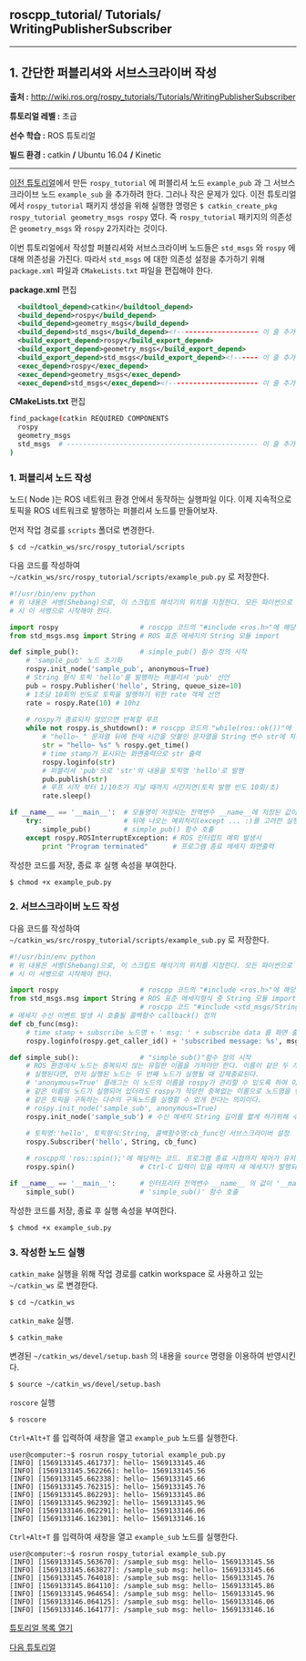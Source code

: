 ## roscpp_tutorial/ Tutorials/ WritingPublisherSubscriber



---

## 1. 간단한 퍼블리셔와 서브스크라이버 작성 

**출처 :**  <http://wiki.ros.org/rospy_tutorials/Tutorials/WritingPublisherSubscriber>

**튜토리얼 레벨 :**  초급

**선수 학습 :**  ROS 튜토리얼

**빌드 환경 :**  catkin **/** Ubuntu 16.04 **/** Kinetic

---

[이전 튜토리얼](./rospy_0_How2UsePythonWithCatkin.md)에서 만든 `rospy_tutorial` 에 퍼블리셔 노드 `example_pub` 과  그 서브스크라이브 노드 `example_sub` 을 추가하려 한다. 그러나 작은 문제가 있다. 이전 튜토리얼에서 `rospy_tutorial` 패키지 생성을 위해 실행한 명령은 `$ catkin_create_pkg rospy_tutorial geometry_msgs rospy` 였다. 즉  `rospy_tutorial` 패키지의 의존성은 `geometry_msgs` 와  `rospy`  2가지라는 것이다. 

이번 튜토리얼에서 작성할 퍼블리셔와 서브스크라이버 노드들은  `std_msgs` 와  `rospy` 에 대해 의존성을 가진다. 따라서   `std_msgs` 에 대한 의존성 설정을 추가하기 위해 `package.xml` 파일과  `CMakeLists.txt` 파일을 편집해야 한다.

**package.xml** 편집

```xml
  <buildtool_depend>catkin</buildtool_depend>
  <build_depend>rospy</build_depend>
  <build_depend>geometry_msgs</build_depend>
  <build_depend>std_msgs</build_depend><!-------------------- 이 줄 추가 -->
  <build_export_depend>rospy</build_export_depend>
  <build_export_depend>geometry_msgs</build_export_depend>
  <build_export_depend>std_msgs</build_export_depend><!------ 이 줄 추가 -->
  <exec_depend>rospy</exec_depend>
  <exec_depend>geometry_msgs</exec_depend>
  <exec_depend>std_msgs</exec_depend><!---------------------- 이 줄 추가 -->
```

**CMakeLists.txt** 편집

```bash
find_package(catkin REQUIRED COMPONENTS
  rospy
  geometry_msgs
  std_msgs	# ----------------------------------------------- 이 줄 추가
)
```



### 1. 퍼블리셔 노드 작성

노드( Node )는 ROS 네트워크 환경 안에서 동작하는 실행파일 이다. 이제 지속적으로 토픽을 ROS 네트워크로 발행하는 퍼블리셔 노드를 만들어보자.

먼저 작업 경로를 `scripts` 폴더로 변경한다.

```
$ cd ~/catkin_ws/src/rospy_tutorial/scripts
```

다음 코드를 작성하여 `~/catkin_ws/src/rospy_tutorial/scripts/example_pub.py` 로 저장한다. 

```python
#!/usr/bin/env python
# 위 내용은 셔뱅(Shebang)으로, 이 스크립트 해석기의 위치를 지정한다. 모든 파이썬으로 작성된 ROS 노드는 반드
# 시 이 셔뱅으로 시작해야 한다.

import rospy                    # roscpp 코드의 "#include <ros.h>"에 해당하는 구문
from std_msgs.msg import String # ROS 표준 메세지의 String 모듈 import

def simple_pub():               # simple_pub() 함수 정의 시작
    # 'sample_pub' 노드 초기화 
    rospy.init_node('sample_pub', anonymous=True)
    # String 형식 토픽 'hello'를 발행하는 퍼블리셔 'pub' 선언
    pub = rospy.Publisher('hello', String, queue_size=10)
    # 1초당 10회의 빈도로 토픽을 발행하기 위한 rate 객체 선언 
    rate = rospy.Rate(10) # 10hz
    
    # rospy가 종료되지 않았으면 반복할 루프
    while not rospy.is_shutdown(): # roscpp 코드의 "while(ros::ok())"에 해당하는 구문
        # "hello~ " 문자열 뒤에 현재 시간을 덧붙인 문자열을 String 변수 str에 치환 
        str = "hello~ %s" % rospy.get_time()
        # time stamp가 표시되는 화면출력으로 str 출력
        rospy.loginfo(str)
        # 퍼블리셔 'pub'으로 'str'의 내용을 토픽명 'hello'로 발행
        pub.publish(str)
        # 루프 시작 부터 1/10초가 지날 때까지 시간지연(토픽 발행 빈도 10회/초)
        rate.sleep()

if __name__ == '__main__':  # 모듈명이 저장되는 전역변수 __name__에 저장된 값이 '__main__'이면
    try:                    # 뒤에 나오는 예외처리(except ... :)를 고려한 실행 구간 시작
        simple_pub()        # simple_pub() 함수 호출
    except rospy.ROSInterruptException: # ROS 인터럽트 예외 발생시
        print "Program terminated"      # 프로그램 종료 메세지 화면출력
```

작성한 코드를 저장, 종료 후 실행 속성을 부여한다.

```
$ chmod +x example_pub.py
```



### 2. 서브스크라이버 노드 작성

 다음 코드를 작성하여 `~/catkin_ws/src/rospy_tutorial/scripts/example_sub.py` 로 저장한다. 

```python
#!/usr/bin/env python
# 위 내용은 셔뱅(Shebang)으로, 이 스크립트 해석기의 위치를 지정한다. 모든 파이썬으로 작성된 ROS 노드는 반드
# 시 이 셔뱅으로 시작해야 한다.

import rospy                    # roscpp 코드의 "#include <ros.h>"에 해당하는 구문
from std_msgs.msg import String	# ROS 표준 메세지형식 중 String 모듈 import. 
                                # roscpp 코드 "#include <std_msgs/String.h>"에 해당한다.
# 메세지 수신 이벤트 발생 시 호출될 콜백함수 callback() 정의
def cb_func(msg):
    # time stamp + subscribe 노드명 + ' msg: ' + subscribe data 를 화면 출력 
    rospy.loginfo(rospy.get_caller_id() + 'subscribed message: %s', msg.data)

def simple_sub():               # "simple_sub()"함수 정의 시작
    # ROS 환경에서 노드는 중복되지 않는 유일한 이름을 가져야만 한다. 이름이 같은 두 개의 노드가
    # 실행된다면, 먼저 실행된 노드는 두 번째 노드가 실행될 때 강제종료된다.
    # 'anonymous=True' 플래그는 이 노드의 이름을 rospy가 관리할 수 있도록 하여 이 노드와 
    # 같은 이름의 노드가 실행되어 있더라도 rospy가 적당한 중복없는 이름으로 노드명을 변경함으로써
    # 같은 토픽을 구독하는 다수의 구독노드를 실행할 수 있게 한다는 의미이다.
    # rospy.init_node('sample_sub', anonymous=True)
	rospy.init_node('sample_sub') # 수신 메세지 String 길이를 짧게 하기위해 수정
    
    # 토픽명:'hello', 토픽형식:String, 콜백함수명:cb_func인 서브스크라이버 설정
    rospy.Subscriber('hello', String, cb_func)

    # roscpp의 'ros::spin();'에 해당하는 코드. 프로그램 종료 시점까지 제어가 유지되도록 한다.
    rospy.spin()                # Ctrl-C 입력이 있을 때까지 새 메세지가 발행되면 콜백함수를 호출한다.

if __name__ == '__main__':      # 인터프리터 전역변수 __name__ 의 값이 '__main__' 이면
    simple_sub()                # 'simple_sub()' 함수 호출
```

작성한 코드를 저장, 종료 후 실행 속성을 부여한다.

```
$ chmod +x example_sub.py
```



### 3. 작성한 노드 실행

`catkin_make` 실행을 위해 작업 경로를 catkin workspace 로 사용하고 있는 `~/catkin_ws` 로 변경한다.

```
$ cd ~/catkin_ws
```



`catkin_make` 실행.

```
$ catkin_make
```



변경된  `~/catkin_ws/devel/setup.bash` 의 내용을 `source` 명령을 이용하여 반영시킨다.

```
$ source ~/catkin_ws/devel/setup.bash
```



`roscore` 실행

```
$ roscore
```



`Ctrl+Alt+T` 를 입력하여 새창을 열고 `example_pub` 노드를 실행한다.

```
user@computer:~$ rosrun rospy_tutorial example_pub.py
[INFO] [1569133145.461737]: hello~ 1569133145.46
[INFO] [1569133145.562266]: hello~ 1569133145.56
[INFO] [1569133145.662338]: hello~ 1569133145.66
[INFO] [1569133145.762315]: hello~ 1569133145.76
[INFO] [1569133145.862293]: hello~ 1569133145.86
[INFO] [1569133145.962392]: hello~ 1569133145.96
[INFO] [1569133146.062291]: hello~ 1569133146.06
[INFO] [1569133146.162301]: hello~ 1569133146.16
```



`Ctrl+Alt+T` 를 입력하여 새창을 열고 `example_sub` 노드를 실행한다.

```
user@computer:~$ rosrun rospy_tutorial example_sub.py
[INFO] [1569133145.563670]: /sample_sub msg: hello~ 1569133145.56
[INFO] [1569133145.663827]: /sample_sub msg: hello~ 1569133145.66
[INFO] [1569133145.764018]: /sample_sub msg: hello~ 1569133145.76
[INFO] [1569133145.864110]: /sample_sub msg: hello~ 1569133145.86
[INFO] [1569133145.964654]: /sample_sub msg: hello~ 1569133145.96
[INFO] [1569133146.064125]: /sample_sub msg: hello~ 1569133146.06
[INFO] [1569133146.164177]: /sample_sub msg: hello~ 1569133146.16
```



[튜토리얼 목록 열기](../README.md)

[다음 튜토리얼](./rospy_2_WritingServiceClient.md)







